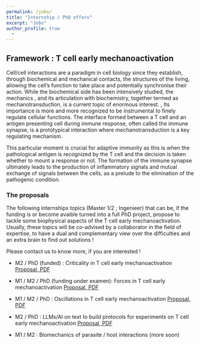 ```yaml
---
permalink: /jobs/
title: "Internship / PhD offers"
excerpt: "Jobs"
author_profile: true
  - 
---
```

## Framework : T cell early mechanoactivation

Cell/cell interactions are a paradigm in cell biology since they establish, through biochemical and mechanical contacts, the structures of the living, allowing the cell’s function to take place and potentially synchronise their action. While the biochemical side has been intensively studied, the mechanics , and its articulation with biochemistry, together termed as mechanotransduction, is a current topic of enormous interest. , Its importance is more and more recognized to be instrumental to finely regulate cellular functions. The interface formed between a T cell and an antigen presenting cell during immune response, often called the immune synapse, is a prototypical interaction where mechanotransduction is a key regulating mechanism. 

This particular moment is crucial for adaptive immunity as this is when the pathological antigen is recognized by the T cell and the decision is taken whether to mount a response or not. The formation of the immune synapse ultimately leads to the production of inflammatory signals and mutual exchange of signals between the cells, as a prelude to the elimination of the pathogenic condition.

### The proposals

The following internships topics (Master 1/2 ; Ingenieer) that can be, if the funding is or become avaible turned into a full PhD project, propose to tackle some biophysical aspects of the T cell early mechanoactivation. Usually, these topics will be co-advised by a collaborator in the field of expertise, to have a dual and complementary view over the difficulties and an extra brain to find out solutions !

Please contact us to know more, if you are interested !

- M2 / PhD (funded) : Criticality in T cell early mechanoactivation [Proposal, PDF](https://phpuech.github.io/files/Criticality.pdf)

- M1 / M2 / PhD (funding under examen): Forces in T cell early mechanoactivation [Proposal, PDF](https://phpuech.github.io/files/Spreading.pdf)

- M1 / M2 / PhD : Oscillations in T cell early mechanoactivation [Proposal, PDF](https://phpuech.github.io/files/Oscillations.pdf)

- M2 / PhD : LLMs/AI on text to build protocols for experiments on T cell early mechanoactivation [Proposal, PDF](https://phpuech.github.io/files/LLM.pdf)

- M1 / M2 : Biomechanics of parasite / host interactions (more soon)
